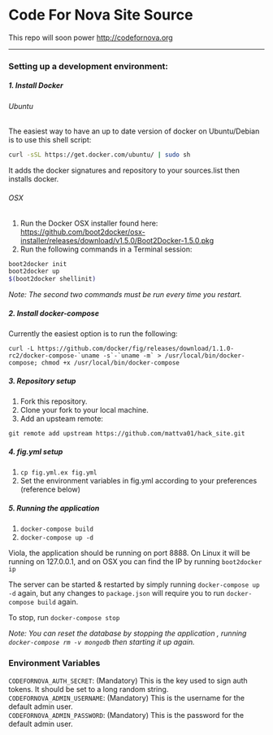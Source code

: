 # Code For Nova Site Source
This repo will soon power http://codefornova.org
***
### Setting up a development environment:
##### 1. Install Docker
###### Ubuntu
The easiest way to have an up to date version of        docker on Ubuntu/Debian is to use this shell script:
```bash
curl -sSL https://get.docker.com/ubuntu/ | sudo sh
```   
It adds the docker signatures and repository to your     sources.list then installs docker.
###### OSX

1.  Run the Docker OSX installer found here:   https://github.com/boot2docker/osx-installer/releases/download/v1.5.0/Boot2Docker-1.5.0.pkg
2. Run the following commands in a Terminal session:

  ``` bash
  boot2docker init
  boot2docker up
  $(boot2docker shellinit)
  ```
  *Note: The second two commands must be run every time you restart.*

##### 2. Install docker-compose

Currently the easiest option is to run the following:
```
curl -L https://github.com/docker/fig/releases/download/1.1.0-rc2/docker-compose-`uname -s`-`uname -m` > /usr/local/bin/docker-compose; chmod +x /usr/local/bin/docker-compose
```

##### 3. Repository setup
1. Fork this repository.
2. Clone your fork to your local machine.
3. Add an upsteam remote: 

 ``` 
 git remote add upstream https://github.com/mattva01/hack_site.git
 ```
 
 
##### 4. fig.yml setup
 1. `cp fig.yml.ex fig.yml`
 2. Set the  environment variables in fig.yml according to your preferences (reference below)

##### 5. Running the application
1. `docker-compose build`
2. `docker-compose up -d`

Viola, the application should be running on port 8888. On Linux it will be running on 127.0.0.1, and on OSX you can find the IP by running `boot2docker ip`

The server can  be started & restarted by simply running `docker-compose up -d` again, but any changes to `package.json` will require you to run `docker-compose build` again.

To stop, run `docker-compose stop`

*Note: You can reset the database by stopping the application , running `docker-compose rm -v mongodb` then starting it up again.*

### Environment Variables

`CODEFORNOVA_AUTH_SECRET`: (Mandatory)  This is the key used to sign auth tokens. It should be set to a  long random string.  
`CODEFORNOVA_ADMIN_USERNAME`: (Mandatory) This is the  username for the default admin user.  
`CODEFORNOVA_ADMIN_PASSWORD`: (Mandatory) This is the password for the default admin user.  

